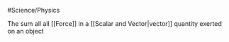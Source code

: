 #Science/Physics 

The sum all all [[Force]] in a [[Scalar and Vector|vector]] quantity exerted on an object
